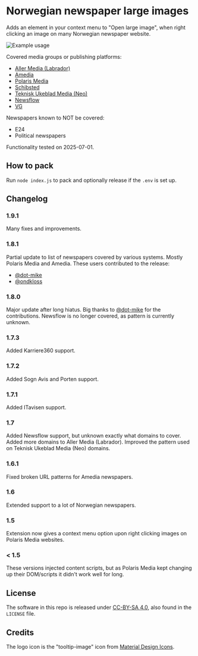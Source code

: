 # Norwegian newspaper large images

Adds an element in your context menu to "Open large image", when right clicking an image on many Norwegian newspaper website.

![Example usage](example.gif)

Covered media groups or publishing platforms:

- [Aller Media (Labrador)](https://www.aller.no/vare-merkevarer)
- [Amedia](https://www.amedia.no/om-oss/personvern/mediehusene)
- [Polaris Media](http://www.polarismedia.no/vare-selskaper/)
- [Schibsted](https://schibsted.com/)
- [Teknisk Ukeblad Media (Neo)](https://www.tumedia.no/)
- [Newsflow](https://www.newsflow.no/)
- [VG](https://www.vg.no/)

Newspapers known to NOT be covered:

- E24
- Political newspapers

Functionality tested on 2025-07-01.

## How to pack

Run `node index.js` to pack and optionally release if the `.env` is set up.

## Changelog

### 1.9.1

Many fixes and improvements.

### 1.8.1

Partial update to list of newspapers covered by various systems. Mostly Polaris Media and Amedia.
These users contributed to the release:

* [@dot-mike](https://github.com/dot-mike)
* [@ondkloss](https://github.com/ondkloss)

### 1.8.0

Major update after long hiatus. Big thanks to [@dot-mike](https://github.com/dot-mike) for the contributions.
Newsflow is no longer covered, as pattern is currently unknown.

### 1.7.3

Added Karriere360 support.

### 1.7.2

Added Sogn Avis and Porten support.

### 1.7.1

Added ITavisen support.

### 1.7

Added Newsflow support, but unknown exactly what domains to cover.
Added more domains to Aller Media (Labrador).
Improved the pattern used on Teknisk Ukeblad Media (Neo) domains.

### 1.6.1

Fixed broken URL patterns for Amedia newspapers.

### 1.6

Extended support to a lot of Norwegian newspapers.

### 1.5

Extension now gives a context menu option upon right clicking images on Polaris Media websites.

### < 1.5

These versions injected content scripts, but as Polaris Media kept changing up their DOM/scripts it didn't work well for long.

## License

The software in this repo is released under [CC-BY-SA 4.0](https://creativecommons.org/licenses/by-sa/4.0/), also found in the `LICENSE` file.

## Credits

The logo icon is the "tooltip-image" icon from [Material Design Icons](https://materialdesignicons.com/).
